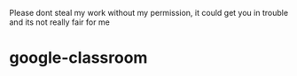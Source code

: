 Please dont steal my work without my permission, it could get you in trouble and its not really fair for me




# google-classroom



